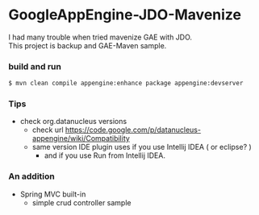 # GoogleAppEngine-JDO-Mavenize

I had many trouble when tried mavenize GAE with JDO.  
This project is backup and GAE-Maven sample.


### build and run

```bash
$ mvn clean compile appengine:enhance package appengine:devserver
```


### Tips

* check org.datanucleus versions 
  * check url https://code.google.com/p/datanucleus-appengine/wiki/Compatibility
  * same version IDE plugin uses if you use Intellij IDEA ( or eclipse? )
    * and if you use Run from Intellij IDEA.

### An addition

* Spring MVC built-in
  * simple crud controller sample
